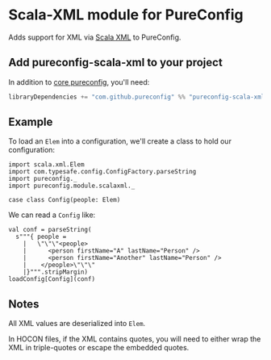 # Scala-XML module for PureConfig

Adds support for XML via [Scala XML](https://github.com/scala/scala-xml) to PureConfig.

## Add pureconfig-scala-xml to your project

In addition to [core pureconfig](https://github.com/pureconfig/pureconfig), you'll need:

```scala
libraryDependencies += "com.github.pureconfig" %% "pureconfig-scala-xml" % "0.7.1"
```

## Example

To load an `Elem` into a configuration, we'll create a class to hold our configuration:

```tut:silent
import scala.xml.Elem
import com.typesafe.config.ConfigFactory.parseString
import pureconfig._
import pureconfig.module.scalaxml._

case class Config(people: Elem)
```

We can read a `Config` like:
```tut:book
val conf = parseString(
  s"""{ people = 
    |   \"\"\"<people>
    |      <person firstName="A" lastName="Person" />
    |      <person firstName="Another" lastName="Person" />
    |    </people>\"\"\"
    |}""".stripMargin)
loadConfig[Config](conf)
```

## Notes

All XML values are deserialized into `Elem`. 

In HOCON files, if the XML contains quotes, you will need to either wrap the XML in triple-quotes or escape the 
embedded quotes.
